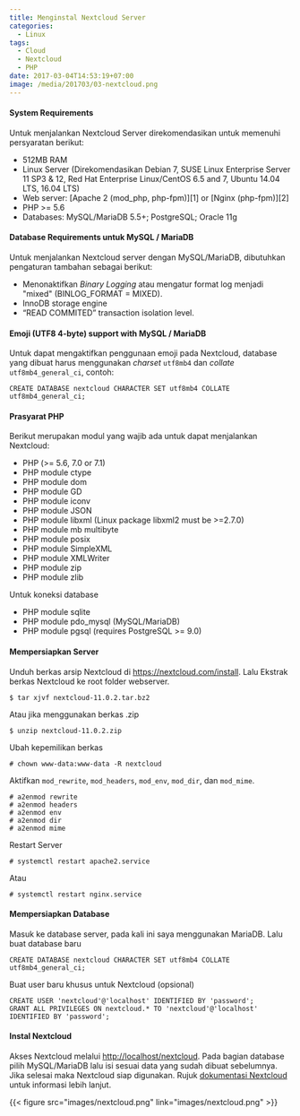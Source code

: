 ```yaml
---
title: Menginstal Nextcloud Server
categories:
  - Linux
tags:
  - Cloud
  - Nextcloud
  - PHP
date: 2017-03-04T14:53:19+07:00
image: /media/201703/03-nextcloud.png
---
```


#### System Requirements

Untuk menjalankan Nextcloud Server direkomendasikan untuk memenuhi persyaratan
berikut:

  - 512MB RAM
  - Linux Server (Direkomendasikan Debian 7, SUSE Linux Enterprise
    Server 11 SP3 & 12, Red Hat Enterprise Linux/CentOS 6.5
    and 7, Ubuntu 14.04 LTS, 16.04 LTS)
  - Web server: [Apache 2 (mod_php, php-fpm)][1] or [Nginx (php-fpm)][2]
  - PHP >= 5.6
  - Databases: MySQL/MariaDB 5.5+; PostgreSQL; Oracle 11g

<!--more-->

#### Database Requirements untuk MySQL / MariaDB

Untuk menjalankan Nextcloud server dengan MySQL/MariaDB, dibutuhkan pengaturan
tambahan sebagai berikut:

  - Menonaktifkan _Binary Logging_ atau mengatur format log menjadi
    "mixed" (BINLOG_FORMAT = MIXED).
  - InnoDB storage engine
  - “READ COMMITED” transaction isolation level.

#### Emoji (UTF8 4-byte) support with MySQL / MariaDB

Untuk dapat mengaktifkan penggunaan emoji pada Nextcloud, database yang dibuat
harus menggunakan _charset_ `utf8mb4` dan _collate_ `utf8mb4_general_ci`, contoh:

```
CREATE DATABASE nextcloud CHARACTER SET utf8mb4 COLLATE utf8mb4_general_ci;
```

#### Prasyarat PHP

Berikut merupakan modul yang wajib ada untuk dapat menjalankan Nextcloud:

  - PHP (>= 5.6, 7.0 or 7.1)
  - PHP module ctype
  - PHP module dom
  - PHP module GD
  - PHP module iconv
  - PHP module JSON
  - PHP module libxml (Linux package libxml2 must be >=2.7.0)
  - PHP module mb multibyte
  - PHP module posix
  - PHP module SimpleXML
  - PHP module XMLWriter
  - PHP module zip
  - PHP module zlib

Untuk koneksi database

  - PHP module sqlite
  - PHP module pdo_mysql (MySQL/MariaDB)
  - PHP module pgsql (requires PostgreSQL >= 9.0)

#### Mempersiapkan Server

Unduh berkas arsip Nextcloud di <https://nextcloud.com/install>. Lalu Ekstrak
berkas Nextcloud ke root folder webserver.

```
$ tar xjvf nextcloud-11.0.2.tar.bz2
```

Atau jika menggunakan berkas .zip

```
$ unzip nextcloud-11.0.2.zip
```

Ubah kepemilikan berkas

```
# chown www-data:www-data -R nextcloud
```

Aktifkan `mod_rewrite`, `mod_headers`, `mod_env`, `mod_dir`, dan
`mod_mime`.

```
# a2enmod rewrite
# a2enmod headers
# a2enmod env
# a2enmod dir
# a2enmod mime
```

Restart Server

```
# systemctl restart apache2.service
```

Atau

```
# systemctl restart nginx.service
```

#### Mempersiapkan Database

Masuk ke database server, pada kali ini saya menggunakan MariaDB. Lalu buat
database baru

```
CREATE DATABASE nextcloud CHARACTER SET utf8mb4 COLLATE utf8mb4_general_ci;
```

Buat user baru khusus untuk Nextcloud (opsional)

```
CREATE USER 'nextcloud'@'localhost' IDENTIFIED BY 'password';
GRANT ALL PRIVILEGES ON nextcloud.* TO 'nextcloud'@'localhost' IDENTIFIED BY 'password';
```

#### Instal Nextcloud

Akses Nextcloud melalui <http://localhost/nextcloud>. Pada bagian database
pilih MySQL/MariaDB lalu isi sesuai data yang sudah dibuat sebelumnya.
Jika selesai maka Nextcloud siap digunakan. Rujuk 
[dokumentasi Nextcloud](https://docs.nextcloud.com) untuk informasi lebih lanjut.

{{< figure src="images/nextcloud.png" link="images/nextcloud.png" >}}
